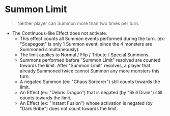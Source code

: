 # Summon Limit

> Neither player can Summon more than two times per turn.

*   The Continuous-like Effect does not activate.
    *   This effect counts all Summon events performed during the turn. (ex: "Scapegoat" is only 1 Summon event, since the 4 monsters are Summoned simultaneously).
    *   The limit applies to Normal / Flip / Tribute / Special Summons.
    *   Summons performed before "Summon Limit" resolved are counted towards the limit. After "Summon Limit" resolves, a player that already Summoned twice cannot Summon any more monsters this turn.
    *   A negated Summon (ex: "Chaos Sorcerer") still counts towards the limit.
    *   An Effect (ex: "Debris Dragon") that is negated (by "Skill Drain") still counts towards the limit.
    *   An Effect (ex: "Instant Fusion") whose activation is negated (by "Dark Bribe") does not count towards the limit.
